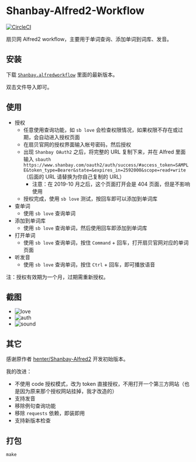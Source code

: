 # Shanbay-Alfred2-Workflow

[![CircleCI](https://circleci.com/gh/alswl/shanbay-alfred2.svg?style=svg)](https://circleci.com/gh/alswl/shanbay-alfred2)

扇贝网 Alfred2 workflow，主要用于单词查询、添加单词到词库、发音。


## 安装

下载 [`Shanbay.alfredworkflow`](https://github.com/alswl/shanbay-alfred2/releases) 里面的最新版本。

双击文件导入即可。


## 使用

-   授权
    -   任意使用查询功能，如 `sb love` 会检查权限情况，如果权限不存在或过期，会自动进入授权页面
    -   在扇贝官网的授权界面输入帐号密码，然后授权
    -   出现 `Shanbay OAuth2` 之后，将完整的 URL 复制下来，并在 Alfred 里面输入
        `sbauth https://www.shanbay.com/oauth2/auth/success/#access_token=SAMPLE&token_type=Bearer&state=&expires_in=2592000&scope=read+write`
        （后面的 URL 请替换为你自己复制的 URL）
        -   注意：在 2019-10 月之后，这个页面打开会是 404 页面，但是不影响使用
    -   授权完成，使用 `sb love` 测试，按回车即可以添加到单词库
-   查单词
    -   使用 `sb love` 查询单词
-   添加到单词库
    -   使用 `sb love` 查询单词，然后使用回车即添加到单词库
-   打开单词
    -   使用 `sb love` 查询单词，按住 `Command` + 回车，打开扇贝官网对应的单词页面
-   听发音
    -   使用 `sb love` 查询单词，按住 `Ctrl` + 回车，即可播放语音


注：授权有效期为一个月，过期需重新授权。


## 截图

-   ![love](https://github.com/alswl/shanbay-alfred2/raw/master/snapshot/sb_love.png)
-   ![auth](https://github.com/alswl/shanbay-alfred2/raw/master/snapshot/sb_auth.png)
-   ![sound](https://github.com/alswl/shanbay-alfred2/raw/master/snapshot/sb_sound.png)


## 其它

感谢原作者 [henter/Shanbay-Alfred2](https://github.com/henter/Shanbay-Alfred2)  开发初始版本。

我的改进：

-   不使用 code 授权模式，改为 token 直接授权，不用打开一个第三方网站（也是因为原来那个授权网站挂掉，我才改造的）
-   支持发音
-   移除例句查询功能
-   移除 `requests` 依赖，即装即用
-   支持新版本检查


## 打包

```
make
```
